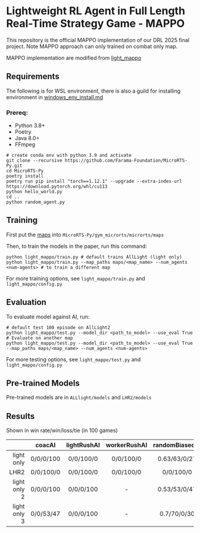 # Lightweight RL Agent in Full Length Real-Time Strategy Game - MAPPO

This repository is the official MAPPO implementation of our DRL 2025 final project. Note MAPPO approach can only trained on combat only map.

MAPPO implementation are modified from [light_mappo](https://github.com/tinyzqh/light_mappo)

## Requirements

The following is for WSL environment, there is also a guild for installing environment in [windows_env_install.md](/windows_env/windows_env_install.md)

### Prereq:

- Python 3.8+
- Poetry
- Java 8.0+
- FFmpeg

```setup
# create conda env with python 3.9 and activate
git clone --recursive https://github.com/Farama-Foundation/MicroRTS-Py.git
cd MicroRTS-Py
poetry install
poetry run pip install "torch==1.12.1" --upgrade --extra-index-url https://download.pytorch.org/whl/cu113
python hello_world.py
cd ..
python random_agent.py
```

## Training

First put the [maps](/maps) into `MicroRTS-Py/gym_microrts/microrts/maps`

Then, to train the models in the paper, run this command:

```train
python light_mappo/train.py # default trains AllLight (light only)
python light_mappo/train.py --map_paths maps/<map_name> --num_agents <num-agents> # to train a different map
```

For more training options, see `light_mappo/train.py` and `light_mappo/config.py`

## Evaluation

To evaluate model against AI, run:

```eval
# default test 100 episode on AllLight2
python light_mappo/test.py --model_dir <path_to_model> --use_eval True
# Evaluate on another map
python light_mappo/test.py --model_dir <path_to_model> --use_eval True --map_paths maps/<map_name> --num_agents <num-agents>
```

For more testing options, see `light_mappo/test.py` and `light_mappo/config.py`

## Pre-trained Models

Pre-trained models are in `ALLlight/models` and `LHR2/models`

## Results

Shown in win rate/win/loss/tie (in 100 games)

| | coacAI | lightRushAI | workerRushAI | randomBiasedAI |
|--:|:-:|:-:|:-:|:-:|
| light only | 0/0/0/100 | 0/0/100/0 | 0/0/100/0 | 0.63/63/0/27 |
| LHR2 | 0/0/100/0 | 0/0/100/0 | 0/0/100/0 | 0/0/100/0 |
| light only 2 | 0/0/0/100 | 0/0/0/100 | - | 0.53/53/0/47 |
| light only 3 | 0/0/53/47 | 0/0/0/100  | - | 0.7/70/0/30 |
